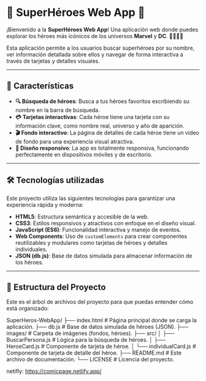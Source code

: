 # 🌟 **SuperHéroes Web App** 🌟

¡Bienvenido a la **SuperHéroes Web App**! Una aplicación web donde puedes explorar los héroes más icónicos de los universos **Marvel** y **DC**. 🦸‍♂️🦸‍♀️

Esta aplicación permite a los usuarios buscar superhéroes por su nombre, ver información detallada sobre ellos y navegar de forma interactiva a través de tarjetas y detalles visuales.

---

## 🚀 **Características**

- **🔍 Búsqueda de héroes**: Busca a tus héroes favoritos escribiendo su nombre en la barra de búsqueda.
- **💳 Tarjetas interactivas**: Cada héroe tiene una tarjeta con su información clave, como nombre real, universo y año de aparición.
- **🎬 Fondo interactivo**: La página de detalles de cada héroe tiene un video de fondo para una experiencia visual atractiva.
- **📱 Diseño responsivo**: La app es totalmente responsiva, funcionando perfectamente en dispositivos móviles y de escritorio.

---

## 🛠️ **Tecnologías utilizadas**

Este proyecto utiliza las siguientes tecnologías para garantizar una experiencia rápida y moderna:

- **HTML5**: Estructura semántica y accesible de la web.
- **CSS3**: Estilos responsivos y atractivos con enfoque en el diseño visual.
- **JavaScript (ES6)**: Funcionalidad interactiva y manejo de eventos.
- **Web Components**: Uso de `customElements` para crear componentes reutilizables y modulares como tarjetas de héroes y detalles individuales.
- **JSON (db.js)**: Base de datos simulada para almacenar información de los héroes.

---

## 📂 **Estructura del Proyecto**

Este es el árbol de archivos del proyecto para que puedas entender cómo está organizado:

SuperHeros-WebApp/
├── index.html # Página principal donde se carga la aplicación.
├── db.js # Base de datos simulada de héroes (JSON).
├── images/ # Carpeta de imágenes (fondos, héroes).
├── src/
│ ├── BuscarPersona.js # Lógica para la búsqueda de héroes.
│ ├── HeroeCard.js # Componente de tarjeta de héroe.
│ └── individualCard.js # Componente de tarjeta de detalle del héroe.
├── README.md # Este archivo de documentación.
└── LICENSE # Licencia del proyecto.


netifly:
https://comicpage.netlify.app/
